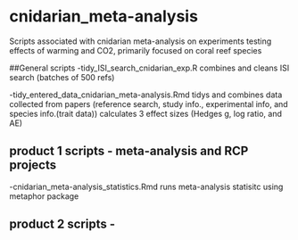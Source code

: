 # cnidarian_meta-analysis
Scripts associated with cnidarian meta-analysis on experiments testing effects of warming and CO2, primarily focused on coral reef species

##General scripts
-tidy_ISI_search_cnidarian_exp.R
      combines and cleans ISI search (batches of 500 refs)
  
-tidy_entered_data_cnidarian_meta-analysis.Rmd
      tidys and combines data collected from papers (reference search, study info., experimental               info, and species info.(trait data))
      calculates 3 effect sizes (Hedges g, log ratio, and AE)

## product 1 scripts - meta-analysis and RCP projects
-cnidarian_meta-analysis_statistics.Rmd
      runs meta-analysis statisitc using metaphor package

## product 2 scripts - 
